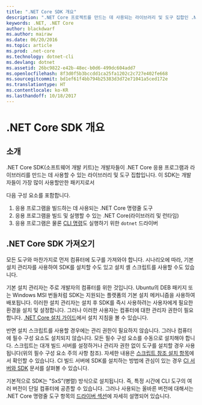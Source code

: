 ```yaml
---
title: ".NET Core SDK 개요"
description: ".NET Core 프로젝트를 만드는 데 사용되는 라이브러리 및 도구 집합인 .NET Core SDK에 관해 알아보세요."
keywords: .NET, .NET Core
author: blackdwarf
ms.author: mairaw
ms.date: 06/20/2016
ms.topic: article
ms.prod: .net-core
ms.technology: dotnet-cli
ms.devlang: dotnet
ms.assetid: 26bc9822-e42b-48ec-b0d6-499dc604add7
ms.openlocfilehash: 8f3d0f5b3bccdd1ca25fa1202c2c727e402fe668
ms.sourcegitcommit: bd1ef61f4bb794b25383d3d72e71041a5ced172e
ms.translationtype: HT
ms.contentlocale: ko-KR
ms.lasthandoff: 10/18/2017
---
```

# <a name="net-core-sdk-overview"></a>.NET Core SDK 개요 

## <a name="introduction"></a>소개
.NET Core SDK(소프트웨어 개발 키트)는 개발자들이 .NET Core 응용 프로그램과 라이브러리를 만드는 데 사용할 수 있는 라이브러리 및 도구 집합입니다. 이 SDK는 개발자들이 가장 많이 사용할만한 패키지로서 

다음 구성 요소를 포함합니다.

1. 응용 프로그램을 빌드하는 데 사용되는 .NET Core 명령줄 도구
2. 응용 프로그램을 빌드 및 실행할 수 있는 .NET Core(라이브러리 및 런타임)
3. 응용 프로그램은 물론 [CLI 명령](tools/index.md)도 실행하기 위한 `dotnet` 드라이버


## <a name="acquiring-the-net-core-sdk"></a>.NET Core SDK 가져오기
모든 도구와 마찬가지로 먼저 컴퓨터에 도구를 가져와야 합니다. 시나리오에 따라, 기본 설치 관리자를 사용하여 SDK를 설치할 수도 있고 설치 셸 스크립트를 사용할 수도 있습니다.

기본 설치 관리자는 주로 개발자의 컴퓨터를 위한 것입니다. Ubuntu의 DEB 패키지 또는 Windows MSI 번들처럼 SDK는 지원되는 플랫폼의 기본 설치 메커니즘을 사용하여 배포됩니다. 이러한 설치 관리자는 설치 후 SDK를 즉시 사용하려는 사용자에게 필요한 환경을 설치 및 설정합니다. 그러나 이러한 사용자는 컴퓨터에 대한 관리자 권한이 필요합니다. [.NET Core 설치 가이드](https://aka.ms/dotnetcoregs)에서 설치 지침을 볼 수 있습니다.

반면 설치 스크립트를 사용할 경우에는 관리 권한이 필요하지 않습니다. 그러나 컴퓨터에 필수 구성 요소도 설치되지 않습니다. 모든 필수 구성 요소를 수동으로 설치해야 합니다. 스크립트는 대개 빌드 서버를 설정하거나 관리자 권한 없이 도구를 설치할 경우 사용됩니다(위의 필수 구성 요소 주의 사항 참조). 자세한 내용은 [스크립트 참조 설치 항목](tools/dotnet-install-script.md)에서 확인할 수 있습니다. CI 빌드 서버에 SDK를 설치하는 방법에 관심이 있는 경우 [CI 서버와 SDK](tools/using-ci-with-cli.md) 문서를 살펴볼 수 있습니다. 

기본적으로 SDK는 "SxS”(병렬) 방식으로 설치됩니다. 즉, 특정 시간에 CLI 도구의 여러 버전이 단일 컴퓨터에 공존할 수 있습니다. 그러나 사용되는 올바른 버전에 대해서는 .NET Core 명령줄 도구 항목의 [드라이버 섹션](tools/index.md#driver)에 자세히 설명되어 있습니다.
